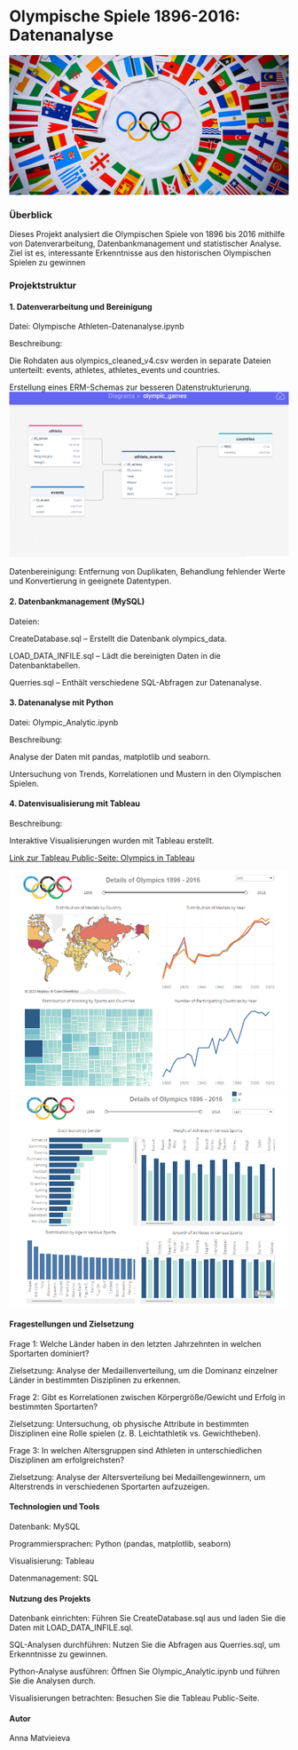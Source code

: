 # Olympische Spiele 1896-2016: Datenanalyse
![](https://github.com/AVMatvieieva/Olympics/blob/main/images/501100112_univ_lsr_lg.jpg)
### Überblick
Dieses Projekt analysiert die Olympischen Spiele von 1896 bis 2016 mithilfe von Datenverarbeitung, Datenbankmanagement und statistischer Analyse. Ziel ist es, interessante Erkenntnisse aus den historischen Olympischen Spielen zu gewinnen
### Projektstruktur

#### 1. Datenverarbeitung und Bereinigung

Datei: Olympische Athleten-Datenanalyse.ipynb

Beschreibung:

Die Rohdaten aus olympics_cleaned_v4.csv werden in separate Dateien unterteilt: events, athletes, athletes_events und countries.

Erstellung eines ERM-Schemas zur besseren Datenstrukturierung.
![ERM-Schemas Olympics](https://github.com/AVMatvieieva/Olympics/blob/main/images/ERM.png)

Datenbereinigung: Entfernung von Duplikaten, Behandlung fehlender Werte und Konvertierung in geeignete Datentypen.

#### 2. Datenbankmanagement (MySQL)

Dateien:

CreateDatabase.sql – Erstellt die Datenbank olympics_data.

LOAD_DATA_INFILE.sql – Lädt die bereinigten Daten in die Datenbanktabellen.

Querries.sql – Enthält verschiedene SQL-Abfragen zur Datenanalyse.

#### 3. Datenanalyse mit Python

Datei: Olympic_Analytic.ipynb

Beschreibung:

Analyse der Daten mit pandas, matplotlib und seaborn.

Untersuchung von Trends, Korrelationen und Mustern in den Olympischen Spielen.

#### 4. Datenvisualisierung mit Tableau

Beschreibung:

Interaktive Visualisierungen wurden mit Tableau erstellt.

[Link zur Tableau Public-Seite: Olympics in Tableau](https://public.tableau.com/app/profile/anna.matvieieva/viz/DetailsofOlympics1896-2016/Olympics)

![Screenshot der Visualisierung ist im Repository enthalten.](https://github.com/AVMatvieieva/Olympics/blob/main/images/Tableau%20screen%201.png)
![](https://github.com/AVMatvieieva/Olympics/blob/main/images/Tableau%20screen%202.png)

#### Fragestellungen und Zielsetzung

Frage 1: Welche Länder haben in den letzten Jahrzehnten in welchen Sportarten dominiert?

Zielsetzung: Analyse der Medaillenverteilung, um die Dominanz einzelner Länder in bestimmten Disziplinen zu erkennen.

Frage 2: Gibt es Korrelationen zwischen Körpergröße/Gewicht und Erfolg in bestimmten Sportarten?

Zielsetzung: Untersuchung, ob physische Attribute in bestimmten Disziplinen eine Rolle spielen (z. B. Leichtathletik vs. Gewichtheben).

Frage 3: In welchen Altersgruppen sind Athleten in unterschiedlichen Disziplinen am erfolgreichsten?

Zielsetzung: Analyse der Altersverteilung bei Medaillengewinnern, um Alterstrends in verschiedenen Sportarten aufzuzeigen.

#### Technologien und Tools

Datenbank: MySQL

Programmiersprachen: Python (pandas, matplotlib, seaborn)

Visualisierung: Tableau

Datenmanagement: SQL

#### Nutzung des Projekts

Datenbank einrichten: Führen Sie CreateDatabase.sql aus und laden Sie die Daten mit LOAD_DATA_INFILE.sql.

SQL-Analysen durchführen: Nutzen Sie die Abfragen aus Querries.sql, um Erkenntnisse zu gewinnen.

Python-Analyse ausführen: Öffnen Sie Olympic_Analytic.ipynb und führen Sie die Analysen durch.

Visualisierungen betrachten: Besuchen Sie die Tableau Public-Seite.

#### Autor

Anna Matvieieva
